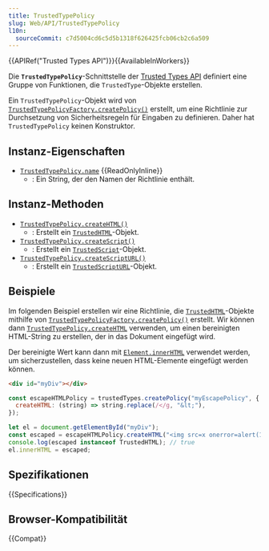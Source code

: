 ```yaml
---
title: TrustedTypePolicy
slug: Web/API/TrustedTypePolicy
l10n:
  sourceCommit: c7d5004cd6c5d5b1318f626425fcb06cb2c6a509
---
```


{{APIRef("Trusted Types API")}}{{AvailableInWorkers}}

Die **`TrustedTypePolicy`**-Schnittstelle der [Trusted Types API](/de/docs/Web/API/Trusted_Types_API) definiert eine Gruppe von Funktionen, die `TrustedType`-Objekte erstellen.

Ein `TrustedTypePolicy`-Objekt wird von [`TrustedTypePolicyFactory.createPolicy()`](/de/docs/Web/API/TrustedTypePolicyFactory/createPolicy) erstellt, um eine Richtlinie zur Durchsetzung von Sicherheitsregeln für Eingaben zu definieren. Daher hat `TrustedTypePolicy` keinen Konstruktor.

## Instanz-Eigenschaften

- [`TrustedTypePolicy.name`](/de/docs/Web/API/TrustedTypePolicy/name) {{ReadOnlyInline}}
  - : Ein String, der den Namen der Richtlinie enthält.

## Instanz-Methoden

- [`TrustedTypePolicy.createHTML()`](/de/docs/Web/API/TrustedTypePolicy/createHTML)
  - : Erstellt ein [`TrustedHTML`](/de/docs/Web/API/TrustedHTML)-Objekt.
- [`TrustedTypePolicy.createScript()`](/de/docs/Web/API/TrustedTypePolicy/createScript)
  - : Erstellt ein [`TrustedScript`](/de/docs/Web/API/TrustedScript)-Objekt.
- [`TrustedTypePolicy.createScriptURL()`](/de/docs/Web/API/TrustedTypePolicy/createScriptURL)
  - : Erstellt ein [`TrustedScriptURL`](/de/docs/Web/API/TrustedScriptURL)-Objekt.

## Beispiele

Im folgenden Beispiel erstellen wir eine Richtlinie, die [`TrustedHTML`](/de/docs/Web/API/TrustedHTML)-Objekte mithilfe von [`TrustedTypePolicyFactory.createPolicy()`](/de/docs/Web/API/TrustedTypePolicyFactory/createPolicy) erstellt. Wir können dann [`TrustedTypePolicy.createHTML`](/de/docs/Web/API/TrustedTypePolicy/createHTML) verwenden, um einen bereinigten HTML-String zu erstellen, der in das Dokument eingefügt wird.

Der bereinigte Wert kann dann mit [`Element.innerHTML`](/de/docs/Web/API/Element/innerHTML) verwendet werden, um sicherzustellen, dass keine neuen HTML-Elemente eingefügt werden können.

```html
<div id="myDiv"></div>
```

```js
const escapeHTMLPolicy = trustedTypes.createPolicy("myEscapePolicy", {
  createHTML: (string) => string.replace(/</g, "&lt;"),
});

let el = document.getElementById("myDiv");
const escaped = escapeHTMLPolicy.createHTML("<img src=x onerror=alert(1)>");
console.log(escaped instanceof TrustedHTML); // true
el.innerHTML = escaped;
```

## Spezifikationen

{{Specifications}}

## Browser-Kompatibilität

{{Compat}}
